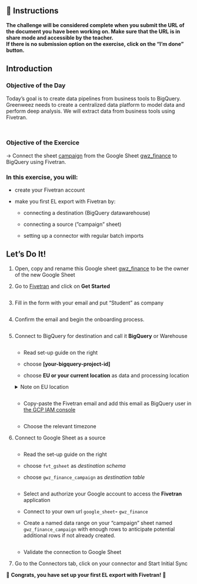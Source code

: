 <div role="tabpanel" class="tab-pane active" id="exercise-instructions">

<div id="exercice-content" class="px-5 py-3">


<h2 id="instructions">🎯&nbsp;Instructions</h2>

<p><strong>The challenge will be considered complete when you submit the URL of the document you have been working on. Make sure that the URL is in share mode and accessible by the teacher.</strong><br>
<strong>If there is no submission option on the exercise, click on the “I’m done” button.</strong></p>

<h2 id="introduction">Introduction</h2>

<h3 id="objective-of-the-day">Objective of the Day</h3>

<p>Today’s goal is to create data pipelines from business tools to BigQuery. Greenweez needs to create a centralized data platform to model data and perform deep analysis. We will extract data from business tools using Fivetran.</p>

<p><img src="https://wagon-public-assets.s3.eu-west-3.amazonaws.com/04-Data-Collection/02-Introduction-To-API-And-ELT-Fivetran/01-Fivetran-Create-account-asset-1-Untitled.png" alt=""></p>

<p><img src="https://wagon-public-assets.s3.eu-west-3.amazonaws.com/04-Data-Collection/02-Introduction-To-API-And-ELT-Fivetran/01-Fivetran-Create-account-asset-2-Untitled.png" alt=""></p>

<h3 id="objective-of-the-exercice">Objective of the Exercice</h3>

<p>→ Connect the sheet <a href="https://docs.google.com/spreadsheets/d/1mbGx2tzdBT1RyLgKFl8LW15ZYK_gdCzD7VHaE643CZ8/edit#gid=973304438" target="_blank">campaign</a> from the Google Sheet <a href="https://docs.google.com/spreadsheets/d/1mbGx2tzdBT1RyLgKFl8LW15ZYK_gdCzD7VHaE643CZ8/edit#gid=973304438" target="_blank">gwz_finance</a> to BigQuery using Fivetran.</p>

<h3 id="in-this-exercise-you-will">In this exercise, you will:</h3>

<ul>
<li>
<p>create your Fivetran account</p>
</li>
<li>
<p>make you first EL export with Fivetran by:</p>

<ul>
<li>
<p>connecting a destination (BigQuery datawarehouse)</p>
</li>
<li>
<p>connecting a source (”campaign” sheet)</p>
</li>
<li>
<p>setting up a connector with regular batch imports</p>
</li>
</ul>
</li>
</ul>

<h2 id="lets-do-it">Let’s Do It!</h2>

<ol>
<li>
<p>Open, copy and rename this Google sheet <a href="https://docs.google.com/spreadsheets/d/1mbGx2tzdBT1RyLgKFl8LW15ZYK_gdCzD7VHaE643CZ8/edit#gid=973304438" target="_blank">gwz_finance</a> to be the owner of the new Google Sheet</p>
</li>
<li>
<p>Go to <a href="https://www.fivetran.com/" target="_blank">Fivetran</a> and click on <strong>Get Started</strong></p>

<p><img src="https://wagon-public-assets.s3.eu-west-3.amazonaws.com/04-Data-Collection/02-Introduction-To-API-And-ELT-Fivetran/01-Fivetran-Create-account-asset-3-Untitled.png" alt=""></p>
</li>
<li>
<p>Fill in the form with your email and put “Student” as company</p>

<p><img src="https://wagon-public-assets.s3.eu-west-3.amazonaws.com/04-Data-Collection/02-Introduction-To-API-And-ELT-Fivetran/01-Fivetran-Create-account-asset-4-Untitled.png" alt=""></p>
</li>
<li>
<p>Confirm the email and begin the onboarding process.</p>

<p><img src="https://wagon-public-assets.s3.eu-west-3.amazonaws.com/04-Data-Collection/02-Introduction-To-API-And-ELT-Fivetran/01-Fivetran-Create-account-asset-5-Untitled.png" alt=""></p>
</li>
<li>
<p>Connect to BigQuery for destination and call it <strong>BigQuery</strong> or Warehouse</p>

<p><img src="https://wagon-public-assets.s3.eu-west-3.amazonaws.com/04-Data-Collection/02-Introduction-To-API-And-ELT-Fivetran/01-Fivetran-Create-account-asset-6-Untitled.png" alt=""></p>

<ul>
<li>
<p>Read set-up guide on the right</p>
</li>
<li>
<p>choose <strong>[your-bigquery-project-id]</strong></p>
</li>
<li>
<p>choose <strong>EU or your current location</strong> as data and processing location</p>
</li>
</ul>

<details>
<summary>Note on EU location</summary>

<p>Choosing EU is the safest option when it comes to the data protection. That’s why we always recommend going for this option when using third party services. You will learn more about why is that on the last day of the bootcamp! (<em>Hint</em>: GDPR)</p>
</details>

<p><img src="https://wagon-public-assets.s3.eu-west-3.amazonaws.com/04-Data-Collection/02-Introduction-To-API-And-ELT-Fivetran/01-Fivetran-Create-account-asset-7-Untitled.png" alt=""></p>

<ul>
<li>Copy-paste the Fivetran email and add this email as BigQuery user in <a href="https://console.cloud.google.com/iam-admin/iam/project" target="_blank">the GCP IAM console</a></li>
</ul>

<p><img src="https://wagon-public-assets.s3.eu-west-3.amazonaws.com/04-Data-Collection/02-Introduction-To-API-And-ELT-Fivetran/01-Fivetran-Create-account-asset-8-Untitled.png" alt=""></p>

<ul>
<li>Choose the relevant timezone</li>
</ul>
</li>
<li>
<p>Connect to Google Sheet as a source</p>

<p><img src="https://wagon-public-assets.s3.eu-west-3.amazonaws.com/04-Data-Collection/02-Introduction-To-API-And-ELT-Fivetran/01-Fivetran-Create-account-asset-9-Untitled.png" alt=""></p>

<ul>
<li>
<p>Read the set-up guide on the right</p>
</li>
<li>
<p>choose <code>fvt_gsheet</code> as <em>destination schema</em></p>
</li>
<li>
<p>choose <code>gwz_finance_campaign</code> as <em>destination table</em></p>
</li>
</ul>

<p><img src="https://wagon-public-assets.s3.eu-west-3.amazonaws.com/04-Data-Collection/02-Introduction-To-API-And-ELT-Fivetran/01-Fivetran-Create-account-asset-10-Untitled.png" alt=""></p>

<ul>
<li>
<p>Select and authorize your Google account to access the <strong>Fivetran</strong> application</p>
</li>
<li>
<p>Connect to your own url <code>google_sheet</code><strong>-</strong> <code>gwz_finance</code></p>
</li>
<li>
<p>Create a named data range on your “campaign” sheet named <code>gwz_finance_campaign</code> with enough rows to anticipate potential additional rows if not already created.</p>
</li>
</ul>

<p><img src="https://wagon-public-assets.s3.eu-west-3.amazonaws.com/04-Data-Collection/02-Introduction-To-API-And-ELT-Fivetran/01-Fivetran-Create-account-asset-11-Untitled.png" alt=""></p>

<ul>
<li>Validate the connection to Google Sheet</li>
</ul>
</li>
<li>
<p>Go to the Connectors tab, click on your connector and Start Initial Sync</p>
</li>
</ol>

<p>🎉 <strong>Congrats, you have set up your first EL export with Fivetran!</strong> 🎉</p>



</div>
</div>